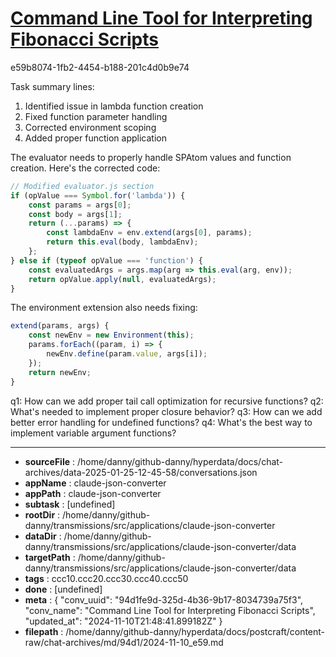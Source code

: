 # [Command Line Tool for Interpreting Fibonacci Scripts](https://claude.ai/chat/94d1fe9d-325d-4b36-9b17-8034739a75f3)

e59b8074-1fb2-4454-b188-201c4d0b9e74

 Task summary lines:
1. Identified issue in lambda function creation
2. Fixed function parameter handling
3. Corrected environment scoping
4. Added proper function application

The evaluator needs to properly handle SPAtom values and function creation. Here's the corrected code:

```javascript
// Modified evaluator.js section
if (opValue === Symbol.for('lambda')) {
    const params = args[0];
    const body = args[1];
    return (...params) => {
        const lambdaEnv = env.extend(args[0], params);
        return this.eval(body, lambdaEnv);
    };
} else if (typeof opValue === 'function') {
    const evaluatedArgs = args.map(arg => this.eval(arg, env));
    return opValue.apply(null, evaluatedArgs);
}
```

The environment extension also needs fixing:
```javascript
extend(params, args) {
    const newEnv = new Environment(this);
    params.forEach((param, i) => {
        newEnv.define(param.value, args[i]);
    });
    return newEnv;
}
```

q1: How can we add proper tail call optimization for recursive functions?
q2: What's needed to implement proper closure behavior?
q3: How can we add better error handling for undefined functions?
q4: What's the best way to implement variable argument functions?

---

* **sourceFile** : /home/danny/github-danny/hyperdata/docs/chat-archives/data-2025-01-25-12-45-58/conversations.json
* **appName** : claude-json-converter
* **appPath** : claude-json-converter
* **subtask** : [undefined]
* **rootDir** : /home/danny/github-danny/transmissions/src/applications/claude-json-converter
* **dataDir** : /home/danny/github-danny/transmissions/src/applications/claude-json-converter/data
* **targetPath** : /home/danny/github-danny/transmissions/src/applications/claude-json-converter/data
* **tags** : ccc10.ccc20.ccc30.ccc40.ccc50
* **done** : [undefined]
* **meta** : {
  "conv_uuid": "94d1fe9d-325d-4b36-9b17-8034739a75f3",
  "conv_name": "Command Line Tool for Interpreting Fibonacci Scripts",
  "updated_at": "2024-11-10T21:48:41.899182Z"
}
* **filepath** : /home/danny/github-danny/hyperdata/docs/postcraft/content-raw/chat-archives/md/94d1/2024-11-10_e59.md